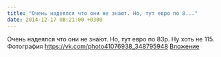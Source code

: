 ```yaml
---
title: "Очень надеялся что они не знают. Но, тут евро по 8..."
date: 2014-12-17 08:21:00 +0300
---
```


Очень надеялся что они не знают. Но, тут евро по 83р. Ну хоть не 115.
Фотография
<a class="vk-attach" href="https://vk.com/photo41076938_348795948">https://vk.com/photo41076938_348795948</a>
<a class="vk-attach" href="https://vk.com/photo41076938_348795948">Вложение</a>
